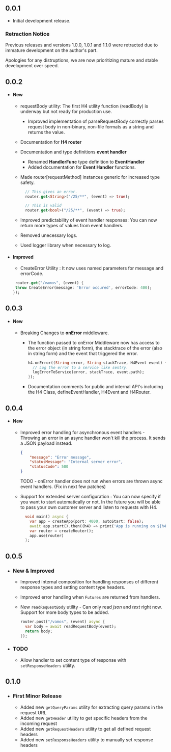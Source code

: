 ## 0.0.1

- Initial development release.

### Retraction Notice

Previous releases and versions 1.0.0, 1.0.1 and 1.1.0 were retracted due to immature development on
the author's part.

Apologies for any distruptions, we are now prioritizing mature and stable development over speed.

## 0.0.2

- #### New

  - requestBody utility: The first H4 utility function (readBody) is underway but not ready for
    production use.

    - Improved implementation of parseRequestBody correctly parses request body in non-binary,
      non-file formats as a string and returns the value.

  - Documentation for **H4 router**

  - Documentation and type definitions **event handler**

    - Renamed **HandlerFunc** type definition to **EventHandler**
    - Added documentation for **Event Handler** functions.

  - Made router[requestMethod] instances generic for increased type safety.

    ```dart
      // This gives an error.
      router.get<String>("/25/**", (event) => true);

      // This is valid
      router.get<bool>("/25/**", (event) => true);
    ```

  - Improved predictability of event handler responses: You can now return more types of values from
    event handlers.

  - Removed unecessary logs.

  - Used logger library when necessary to log.

- #### Improved

  - CreateError Utility : It now uses named parameters for message and errorCode.

  ```dart
   router.get("/vamos", (event) {
   throw CreateError(message: 'Error occured', errorCode: 400);
  });
  ```

## 0.0.3

- #### New

  - Breaking Changes to **onError** middleware.

    - The function passed to onError Middleware now has access to the error object (in string form),
      the stacktrace of the error (also in string form) and the event that triggered the error.

      ```dart
      h4.onError((String error, String stackTrace, H4Event event) {
        // Log the error to a service like sentry.
        logErrorToService(error, stackTrace, event.path);
      });
      ```

    - Documentation comments for public and internal API's including the H4 Class,
      defineEventHandler, H4Event and H4Router.

## 0.0.4

- #### New

  - Improved error handling for asynchronous event handlers - Throwing an error in an async handler
    won't kill the process. It sends a JSON payload instead.

    ```json
    {
    	"message": "Error message",
    	"statusMessage": "Internal server error",
    	"statusCode": 500
    }
    ```

    TODO - onError handler does not run when errors are thrown async event handlers. (Fix in next
    few patches)

  - Support for extended server configuration : You can now specify if you want to start
    automatically or not. In the future you will be able to pass your own customer server and listen
    to requests with H4.

    ```dart
      void main() async {
        var app = createApp(port: 4000, autoStart: false);
        await app.start().then((h4) => print('App is running on ${h4?.port}'));
        var router = createRouter();
        app.use(router)
      };
    ```

## 0.0.5

- ### New & Improved

  - Improved internal composition for handling responses of different response types and setting
    content type headers.

  - Improved error handling when `Futures` are returned from handlers.

  - New `readRequestBody` utility - Can only read _json_ and _text_ right now. Support for more body
    types to be added.
    ```dart
    router.post("/vamos", (event) async {
      var body = await readRequestBody(event);
      return body;
    });
    ```

- ### TODO
  - Allow handler to set content type of response with `setResponseHeaders` utility.

## 0.1.0

- ### First Minor Release
  - Added new `getQueryParams` utility for extracting query params in the request URL
  - Added new `getHeader` utility to get specific headers from the incoming request
  - Added new `getRequestHeaders` utility to get all defined request headers
  - Added new `setResponseHeaders` utility to manually set response headers 
